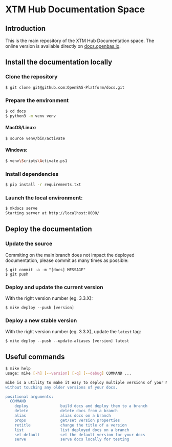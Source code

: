 # XTM Hub Documentation Space

## Introduction

This is the main repository of the XTM Hub Documentation space. The online version is available directly on [docs.openbas.io](https://docs.openbas.io).

## Install the documentation locally

### Clone the repository
```sh
$ git clone git@github.com:OpenBAS-Platform/docs.git
```

### Prepare the environment
```sh
$ cd docs
$ python3 -m venv venv
```

#### MacOS/Linux:
```sh
$ source venv/bin/activate
```

#### Windows:
```sh
$ venv\Scripts\Activate.ps1
```

### Install dependencies
```sh
$ pip install -r requirements.txt
```

### Launch the local environment:
```sh
$ mkdocs serve
Starting server at http://localhost:8000/
```

## Deploy the documentation

### Update the source

Commiting on the main branch does not impact the deployed documentation, please commit as many times as possible:
```
$ git commit -a -m "[docs] MESSAGE"
$ git push
```

### Deploy and update the current version

With the right version number (eg. 3.3.X):
```
$ mike deploy --push [version]
```

### Deploy a new stable version

With the right version number (eg. 3.3.X), update the `latest` tag:
```
$ mike deploy --push --update-aliases [version] latest
```

## Useful commands

```sh
$ mike help
usage: mike [-h] [--version] [-q] [--debug] COMMAND ...

mike is a utility to make it easy to deploy multiple versions of your MkDocs-powered docs to a Git branch, suitable for deploying to Github via gh-pages. It's designed to produce one version of your docs at a time. That way, you can easily deploy a new version
without touching any older versions of your docs.

positional arguments:
  COMMAND
    deploy              build docs and deploy them to a branch
    delete              delete docs from a branch
    alias               alias docs on a branch
    props               get/set version properties
    retitle             change the title of a version
    list                list deployed docs on a branch
    set-default         set the default version for your docs
    serve               serve docs locally for testing
```
